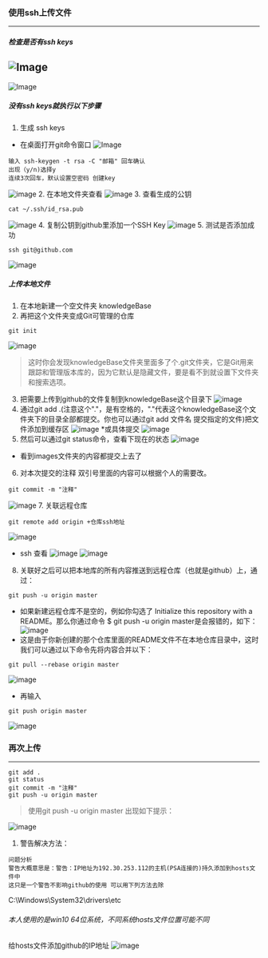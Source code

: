 ### 使用ssh上传文件
---
##### 检查是否有ssh keys
![Image](https://raw.githubusercontent.com/luzeping966/knowledgeBase/master/images/ssh1.png)
---
![Image](https://raw.githubusercontent.com/luzeping966/knowledgeBase/master/images/ssh3.png)
##### 没有ssh keys就执行以下步骤
1. 生成 ssh keys
* 在桌面打开git命令窗口
![Image](https://raw.githubusercontent.com/luzeping966/knowledgeBase/master/images/ssh4.png)
```
输入 ssh-keygen -t rsa -C "邮箱" 回车确认
出现（y/n)选择y
连续3次回车，默认设置空密码 创建key
```
![image](https://raw.githubusercontent.com/luzeping966/knowledgeBase/master/images/ssh6.png)
2. 在本地文件夹查看 
![image](https://raw.githubusercontent.com/luzeping966/knowledgeBase/master/images/ssh5.png)
3. 查看生成的公钥
```
cat ~/.ssh/id_rsa.pub
```
![image](https://raw.githubusercontent.com/luzeping966/knowledgeBase/master/images/ssh7.png)
4. 复制公钥到github里添加一个SSH Key
![image](https://raw.githubusercontent.com/luzeping966/knowledgeBase/master/images/ssh8.png)
5. 测试是否添加成功
```
ssh git@github.com
```
![image](https://raw.githubusercontent.com/luzeping966/knowledgeBase/master/images/ssh9.png)
##### 上传本地文件
1. 在本地新建一个空文件夹 knowledgeBase
2. 再把这个文件夹变成Git可管理的仓库
```
git init
```
![image](https://raw.githubusercontent.com/luzeping966/knowledgeBase/master/images/ssh10.png)
> 这时你会发现knowledgeBase文件夹里面多了个.git文件夹，它是Git用来跟踪和管理版本库的，因为它默认是隐藏文件，要是看不到就设置下文件夹和搜索选项。
3. 把需要上传到github的文件复制到knowledgeBase这个目录下
![image](https://raw.githubusercontent.com/luzeping966/knowledgeBase/master/images/ssh11.png)
4. 通过git add .(注意这个"."，是有空格的，"."代表这个knowledgeBase这个文件夹下的目录全部都提交。你也可以通过git add 文件名 提交指定的文件)把文件添加到缓存区
![image](https://raw.githubusercontent.com/luzeping966/knowledgeBase/master/images/ssh12.png)
*或具体提交
![image](https://raw.githubusercontent.com/luzeping966/knowledgeBase/master/images/ssh13.png)
5. 然后可以通过git status命令，查看下现在的状态
![image](https://raw.githubusercontent.com/luzeping966/knowledgeBase/master/images/ssh14.png)
* 看到images文件夹的内容都提交上去了
6. 对本次提交的注释 双引号里面的内容可以根据个人的需要改。
```
git commit -m "注释"
```
![image](https://raw.githubusercontent.com/luzeping966/knowledgeBase/master/images/ssh15.png)
7. 关联远程仓库
```
git remote add origin +仓库ssh地址
```
![image](https://raw.githubusercontent.com/luzeping966/knowledgeBase/master/images/ssh16.png)
* ssh 查看
![image](https://raw.githubusercontent.com/luzeping966/knowledgeBase/master/images/ssh17.png)
![image](https://raw.githubusercontent.com/luzeping966/knowledgeBase/master/images/ssh18.png)
8. 关联好之后可以把本地库的所有内容推送到远程仓库（也就是github）上，通过：
```
git push -u origin master
```
* 如果新建远程仓库不是空的，例如你勾选了 Initialize this repository with a README。那么你通过命令 $ git push -u origin master是会报错的，如下：
![image](https://raw.githubusercontent.com/luzeping966/knowledgeBase/master/images/ssh19.png)
* 这是由于你新创建的那个仓库里面的README文件不在本地仓库目录中，这时我们可以通过以下命令先将内容合并以下：
```
git pull --rebase origin master
```
![image](https://raw.githubusercontent.com/luzeping966/knowledgeBase/master/images/ssh20.png)
* 再输入
```
git push origin master
```
![image](https://raw.githubusercontent.com/luzeping966/knowledgeBase/master/images/ssh21.png)
### 再次上传
---
```
git add .
git status
git commit -m "注释"
git push -u origin master
```
> 使用git push -u origin master 出现如下提示：

![image](https://raw.githubusercontent.com/luzeping966/knowledgeBase/master/images/ssh22.png)
1. 警告解决方法：
```
问题分析
警告大概意思是：警告：IP地址为192.30.253.112的主机(PSA连接的)持久添加到hosts文件中
这只是一个警告不影响github的使用 可以用下列方法去除
```
C:\Windows\System32\drivers\etc
###### 本人使用的是win10 64位系统，不同系统hosts文件位置可能不同
给hosts文件添加github的IP地址
![image](https://raw.githubusercontent.com/luzeping966/knowledgeBase/master/images/ssh23.png)